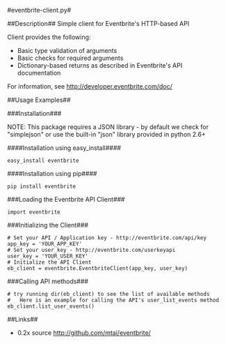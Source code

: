 #eventbrite-client.py#

##Description##
Simple client for Eventbrite's HTTP-based API

Client provides the following:

* Basic type validation of arguments
* Basic checks for required arguments
* Dictionary-based returns as described in Eventbrite's API documentation

For information, see http://developer.eventbrite.com/doc/

##Usage Examples##

###Installation###

NOTE:  This package requires a JSON library - by default we check for "simplejson" or use the built-in "json" library provided in python 2.6+

####Installation using easy_install####

    easy_install eventbrite

####Installation using pip####

    pip install eventbrite

###Loading the Eventbrite API Client###

    import eventbrite

###Initializing the Client###

    # Set your API / Application key - http://eventbrite.com/api/key
    app_key = 'YOUR_APP_KEY'
    # Set your user_key - http://eventbrite.com/userkeyapi
    user_key = 'YOUR_USER_KEY'
    # Initialize the API Client
    eb_client = eventbrite.EventbriteClient(app_key, user_key)

###Calling API methods###

    # try running dir(eb_client) to see the list of available methods
    #   Here is an example for calling the API's user_list_events method
    eb_client.list_user_events()

##Links##
* 0.2x source <http://github.com/mtai/eventbrite/>
